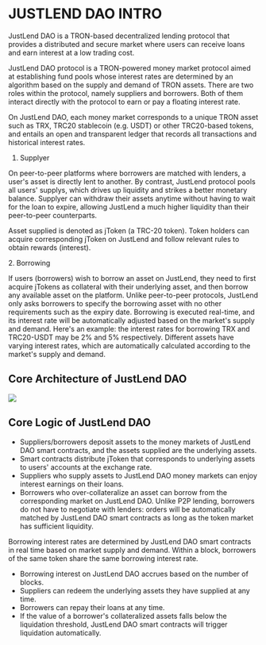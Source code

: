 # JUSTLEND DAO INTRO

JustLend DAO is a TRON-based decentralized lending protocol that provides a distributed and secure market where users can receive loans and earn interest at a low trading cost.&#x20;

JustLend DAO protocol is a TRON-powered money market protocol aimed at establishing fund pools whose interest rates are determined by an algorithm based on the supply and demand of TRON assets. There are two roles within the protocol, namely suppliers and borrowers. Both of them interact directly with the protocol to earn or pay a floating interest rate.&#x20;

On JustLend DAO, each money market corresponds to a unique TRON asset such as TRX, TRC20 stablecoin (e.g. USDT) or other TRC20-based tokens, and entails an open and transparent ledger that records all transactions and historical interest rates.

1. Supplyer

On peer-to-peer platforms where borrowers are matched with lenders, a user's asset is directly lent to another. By contrast, JustLend protocol pools all users' supplys, which drives up liquidity and strikes a better monetary balance. Supplyer can withdraw their assets anytime without having to wait for the loan to expire, allowing JustLend a much higher liquidity than their peer-to-peer counterparts.

Asset supplied is denoted as jToken (a TRC-20 token). Token holders can acquire corresponding jToken on JustLend and follow relevant rules to obtain rewards (interest).

2\. Borrowing

If users (borrowers) wish to borrow an asset on JustLend, they need to first acquire jTokens as collateral with their underlying asset, and then borrow any available asset on the platform. Unlike peer-to-peer protocols, JustLend only asks borrowers to specify the borrowing asset with no other requirements such as the expiry date. Borrowing is executed real-time, and its interest rate will be automatically adjusted based on the market's supply and demand. Here's an example: the interest rates for borrowing TRX and TRC20-USDT may be 2% and 5% respectively. Different assets have varying interest rates, which are automatically calculated according to the market's supply and demand.



## Core Architecture of JustLend DAO

![](https://lh4.googleusercontent.com/E3-7mdiJ7oazmDif0dCPPpacv3O3yRBVF0i71GLhpr908Aq3e7JcJ1mN8TTFteNBqfTG7mHQGAK2CTBlL5Hqb0pksAa0F5NtHBKbLzmZGJFdcYWmC\_sani6U3BOrQYSrQrBb-bG97RgEd0Y2cOJ0Jyg)

## Core Logic of JustLend DAO&#x20;

* Suppliers/borrowers deposit assets to the money markets of JustLend DAO smart contracts, and the assets supplied are the underlying assets.&#x20;
* Smart contracts distribute jToken that corresponds to underlying assets to users' accounts at the exchange rate.&#x20;
* Suppliers who supply assets to JustLend DAO money markets can enjoy interest earnings on their loans.&#x20;
* Borrowers who over-collateralize an asset can borrow from the corresponding market on JustLend DAO. Unlike P2P lending, borrowers do not have to negotiate with lenders: orders will be automatically matched by JustLend DAO smart contracts as long as the token market has sufficient liquidity.&#x20;

Borrowing interest rates are determined by JustLend DAO smart contracts in real time based on market supply and demand. Within a block, borrowers of the same token share the same borrowing interest rate.&#x20;

* Borrowing interest on JustLend DAO accrues based on the number of blocks.&#x20;
* Suppliers can redeem the underlying assets they have supplied at any time.&#x20;
* Borrowers can repay their loans at any time.&#x20;
* If the value of a borrower's collateralized assets falls below the liquidation threshold, JustLend DAO smart contracts will trigger liquidation automatically.
